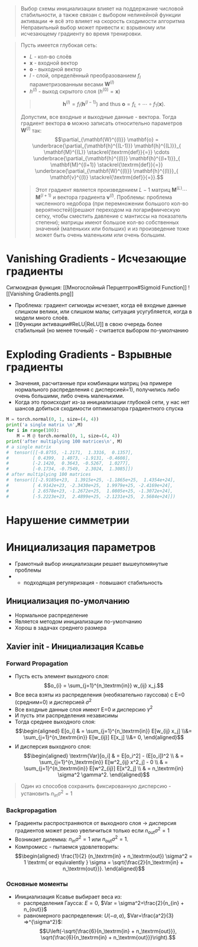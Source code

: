 > Выбор схемы инициализации влияет на поддержание числовой стабильности, а также связан с выбором нелинейной функции активации => всё это влияет на скорость сходимости алгоритма
> Неправильный выбор может привести к: взрывному или исчезающему градиенту во время тренировки.

> Пусть имеется глубокая сеть:
> - $L$ - кол-во слоёв
> - $\mathbf{x}$ - входной вектор
> - $\mathbf{o}$ - выходной вектор
> - $l$ - слой, определённый преобразованием $f_l$ параметризованным весами $\mathbf{W}^{(l)}$
> - $h^{(l)}$ - выход скрытого слоя ($h^{(0)}=\mathbf{x}$)
> > $$\mathbf{h}^{(l)} = f_l (\mathbf{h}^{(l-1)}) \textrm{ and thus } \mathbf{o} = f_L \circ \cdots \circ f_1(\mathbf{x}).$$
> 
> Допустим, все входные и выходные данные - вектора. Тогда градиент вектора $\mathbf{o}$ можно записать относительно параметров $\mathbf{W}^{(l)}$ так: $$\partial_{\mathbf{W}^{(l)}} \mathbf{o} = \underbrace{\partial_{\mathbf{h}^{(L-1)}} \mathbf{h}^{(L)}}_{ \mathbf{M}^{(L)} \stackrel{\textrm{def}}{=}} \cdots \underbrace{\partial_{\mathbf{h}^{(l)}} \mathbf{h}^{(l+1)}}_{ \mathbf{M}^{(l+1)} \stackrel{\textrm{def}}{=}} \underbrace{\partial_{\mathbf{W}^{(l)}} \mathbf{h}^{(l)}}_{ \mathbf{v}^{(l)} \stackrel{\textrm{def}}{=}}.$$
> > Этот градиент является произведением $L-1$ матриц $\mathbf{M}^{(L)} \cdots \mathbf{M}^{(l+1)}$ и вектора градиента $\mathbf{v}^{(l)}$. 
> > Проблемы: проблема численного недобора (при перемножении большого кол-во вероятностей)(решают переходом на логарифмическую сетку, чтобы сместить давление с мантиссы на показатель степени); матрицы имеют большое кол-во собственных значений (маленьких или больших) и из произведение тоже может быть очень маленьким или очень большим.

# Vanishing Gradients - Исчезающие градиенты
Сигмоидная функция: [[Многослойный Перцептрон#Sigmoid Function]]
![[Vanishing Gradients.png]]
- Проблема: градиент сигмоиды исчезает, когда её входные данные слишком велики, или слишком малы; ситуация усугубляется, когда в модели много слоёв.
- [[Функции активации#ReLU|ReLU]] в свою очередь более стабильный (но менее точный) - считается выбором по-умолчанию

# Exploding Gradients - Взрывные градиенты
- Значения, расчитанные при комбинации матриц (на примере нормального распределения с дисперсией=1), получились либо очень большими, либо очень маленькими.
- Когда это происходит из-за инициализации глубокой сети, у нас нет шансов добиться сходимости оптимизатора градиентного спуска
```python
M = torch.normal(0, 1, size=(4, 4))
print('a single matrix \n',M)
for i in range(100):
    M = M @ torch.normal(0, 1, size=(4, 4))
print('after multiplying 100 matrices\n', M)
# a single matrix
#  tensor([[-0.8755, -1.2171,  1.3316,  0.1357],
#         [ 0.4399,  1.4073, -1.9131, -0.4608],
#         [-2.1420,  0.3643, -0.5267,  1.0277],
#         [-0.1734, -0.7549,  2.3024,  1.3085]])
# after multiplying 100 matrices
#  tensor([[-2.9185e+23,  1.3915e+25, -1.1865e+25,  1.4354e+24],
#         [ 4.9142e+23, -2.3430e+25,  1.9979e+25, -2.4169e+24],
#         [ 2.6578e+23, -1.2672e+25,  1.0805e+25, -1.3072e+24],
#         [-5.2223e+23,  2.4899e+25, -2.1231e+25,  2.5684e+24]])
```
# Нарушение симметрии
# Инициализация параметров
- Грамотный выбор инициализации решает вышеупомянутые проблемы
- + подходящая регуляризация - повышают стабильность
## Инициализация по-умолчанию
- Нормальное распределение
- Является методом инициализации по-умолчанию
- Хорош в задачах среднего размера

## Xavier init - Инициализация Ксавье
### Forward Propagation
- Пусть есть элемент выходного слоя: $$o_{i} = \sum_{j=1}^{n_\textrm{in}} w_{ij} x_j.$$
- Все веса взяты из распределения (необязательно гауссова) с E=0 (средним=0) и дисперсией $\sigma^2$
- Все входные данные слоя имеют E=0 и дисперсию $\gamma^2$ 
- И пусть эти распределения независимы
- Тогда среднее выходного слоя: $$\begin{aligned} E[o_i] & = \sum_{j=1}^{n_\textrm{in}} E[w_{ij} x_j] \\&= \sum_{j=1}^{n_\textrm{in}} E[w_{ij}] E[x_j] \\&= 0, \end{aligned}$$
- И дисперсия выходного слоя: $$\begin{aligned}
    \textrm{Var}[o_i] & = E[o_i^2] - (E[o_i])^2 \\
        & = \sum_{j=1}^{n_\textrm{in}} E[w^2_{ij} x^2_j] - 0 \\
        & = \sum_{j=1}^{n_\textrm{in}} E[w^2_{ij}] E[x^2_j] \\
        & = n_\textrm{in} \sigma^2 \gamma^2.
\end{aligned}$$
> Один из способов сохранить фиксированную дисперсию - установить $n_\textrm{in} \sigma^2 = 1$

### Backpropagation
- Градиенты распространяются от выходного слоя -> дисперсия градиентов может резко увеличиться только если $n_\textrm{out} \sigma^2 = 1$ 
- Возникает дилемма:  $n_\textrm{in} \sigma^2 = 1$ или  $n_\textrm{out} \sigma^2 = 1$. 
- Компромисс - пытаемся удовлетворить: $$\begin{aligned}
\frac{1}{2} (n_\textrm{in} + n_\textrm{out}) \sigma^2 = 1 \textrm{ or equivalently }
\sigma = \sqrt{\frac{2}{n_\textrm{in} + n_\textrm{out}}}.
\end{aligned}$$

### Основные моменты
- Инициализация Ксавье выбирает веса из:
	- распределения Гаусса: $E=0$, $Var = \sigma^2=\frac{2}{n_{in} + n_{out}}$
	- равномерного распределения: $U(-a,a)$, $Var=\frac{a^2}{3} =>^{\sigma^2}$: $$U\left(-\sqrt{\frac{6}{n_\textrm{in} + n_\textrm{out}}}, \sqrt{\frac{6}{n_\textrm{in} + n_\textrm{out}}}\right).$$